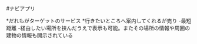 #ナビアプリ 　

*だれもがターゲットのサービス
*行きたいところへ案内してくれるが売り
-最短距離
-経由したい場所を挟んだうえで表示も可能。またその場所の情報や周囲の建物の情報も開示されている
